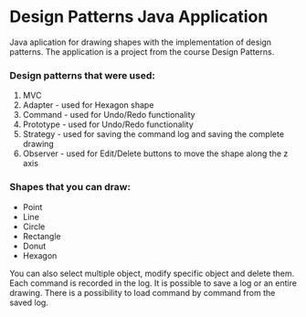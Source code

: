 # Design Patterns Java Application
Java aplication for drawing shapes with the implementation of design patterns.
The application is a project from the course Design Patterns.

### Design patterns that were used:
1. MVC
2. Adapter - used for Hexagon shape
3. Command - used for Undo/Redo functionality
4. Prototype - used for Undo/Redo functionality
5. Strategy - used for saving the command log and saving the complete drawing
6. Observer - used for Edit/Delete buttons to move the shape along the z axis 

### Shapes that you can draw:
* Point
* Line
* Circle
* Rectangle
* Donut
* Hexagon

You can also select multiple object, modify specific object and delete them.
Each command is recorded in the log. It is possible to save a log or an entire drawing.
There is a possibility to load command by command from the saved log.

